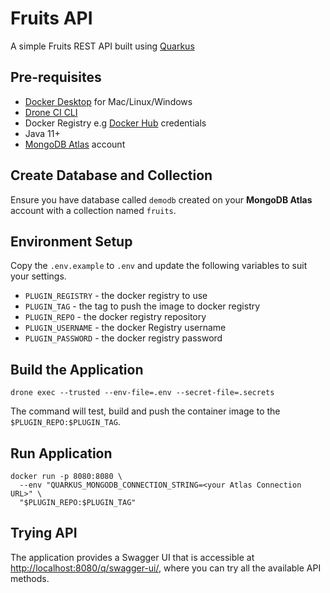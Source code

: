 # Fruits API

A simple Fruits REST API built using [Quarkus](https://quarkus.io)

## Pre-requisites

- [Docker Desktop](https://www.docker.com/products/docker-desktop/) for Mac/Linux/Windows
- [Drone CI CLI](https://docs.drone.io/cli/install/)
- Docker Registry e.g [Docker Hub](https://hub.docker.com) credentials
- Java 11+
- [MongoDB Atlas](https://www.mongodb.com/atlas) account

## Create Database and Collection

Ensure you have database called `demodb` created on your __MongoDB Atlas__ account with a collection named `fruits`.

## Environment Setup

Copy the `.env.example` to `.env` and update the following variables to suit your settings.

- `PLUGIN_REGISTRY` - the docker registry to use
- `PLUGIN_TAG`      - the tag to push the image to docker registry
- `PLUGIN_REPO`     - the docker registry repository
- `PLUGIN_USERNAME` - the docker Registry username
- `PLUGIN_PASSWORD` - the docker registry password

## Build the Application

```shell
drone exec --trusted --env-file=.env --secret-file=.secrets
```

The command will test, build and push the container image to the `$PLUGIN_REPO:$PLUGIN_TAG`.

## Run Application

```shell
docker run -p 8080:8080 \
  --env "QUARKUS_MONGODB_CONNECTION_STRING=<your Atlas Connection URL>" \
  "$PLUGIN_REPO:$PLUGIN_TAG"
```

## Trying API

The application provides a Swagger UI that is accessible at <http://localhost:8080/q/swagger-ui/>, where you can try all the available API methods.

